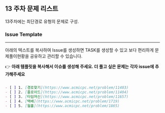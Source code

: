 
## 13 주차 문제 리스트

13주차에는 최단경로 유형의 문제로 구성.

### Issue Template

---

아래의 텍스트를 복사하여 Issue를 생성하면 TASK를 생성할 수 있고 보다 편리하게 문제풀이현황을 공유하고 관리할 수 있습니다.

👉 **아래 템플릿을 복사해서 이슈를 생성해 주세요. 더 풀고 싶은 문제는 각자 issue에 추가해주세요**

```markdown

- [ ] 1. [경로찾기](https://www.acmicpc.net/problem/11403)
- [ ] 2. [플로이드](https://www.acmicpc.net/problem/11404)
- [ ] 3. [타임머신](https://www.acmicpc.net/problem/11657)
- [ ] 4. [택배](https://www.acmicpc.net/problem/1719)
- [ ] 5. [웜홀](https://www.acmicpc.net/problem/1865)

```